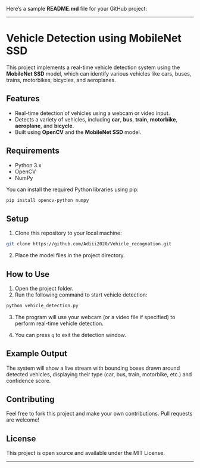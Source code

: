 Here’s a sample **README.md** file for your GitHub project:

---

# Vehicle Detection using MobileNet SSD

This project implements a real-time vehicle detection system using the **MobileNet SSD** model, which can identify various vehicles like cars, buses, trains, motorbikes, bicycles, and aeroplanes.

## Features

- Real-time detection of vehicles using a webcam or video input.
- Detects a variety of vehicles, including **car**, **bus**, **train**, **motorbike**, **aeroplane**, and **bicycle**.
- Built using **OpenCV** and the **MobileNet SSD** model.

## Requirements

- Python 3.x
- OpenCV
- NumPy

You can install the required Python libraries using pip:

```bash
pip install opencv-python numpy
```

## Setup

1. Clone this repository to your local machine:

```bash
git clone https://github.com/Adiii2020/Vehicle_recognation.git
```
2. Place the model files in the project directory.

## How to Use

1. Open the project folder.
2. Run the following command to start vehicle detection:

```bash
python vehicle_detection.py
```

3. The program will use your webcam (or a video file if specified) to perform real-time vehicle detection.

4. You can press `q` to exit the detection window.

## Example Output

The system will show a live stream with bounding boxes drawn around detected vehicles, displaying their type (car, bus, train, motorbike, etc.) and confidence score.

## Contributing

Feel free to fork this project and make your own contributions. Pull requests are welcome!

## License

This project is open source and available under the MIT License.

---
